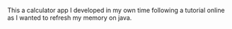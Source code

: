This a calculator app I developed in my own time following a tutorial online as I wanted to refresh my memory on java.
